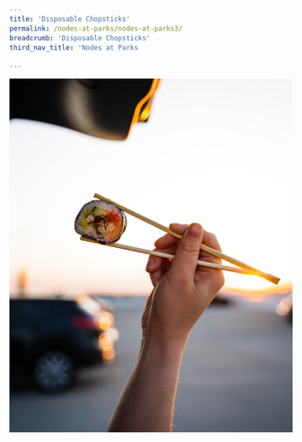 ```yaml
---
title: 'Disposable Chopsticks'
permalink: /nodes-at-parks/nodes-at-parks3/
breadcrumb: 'Disposable Chopsticks'
third_nav_title: 'Nodes at Parks

---
```


![](../images/nodes-at-parks-07-min.jpg)